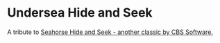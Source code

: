 # Undersea Hide and Seek

[1]: https://artsandculture.google.com/asset/video-game-commodore-64-sea-horse-hide-n-seek/WAGzMakMQ4NVgA?hl=en

A tribute to [Seahorse Hide and Seek - another classic by CBS Software.][1]